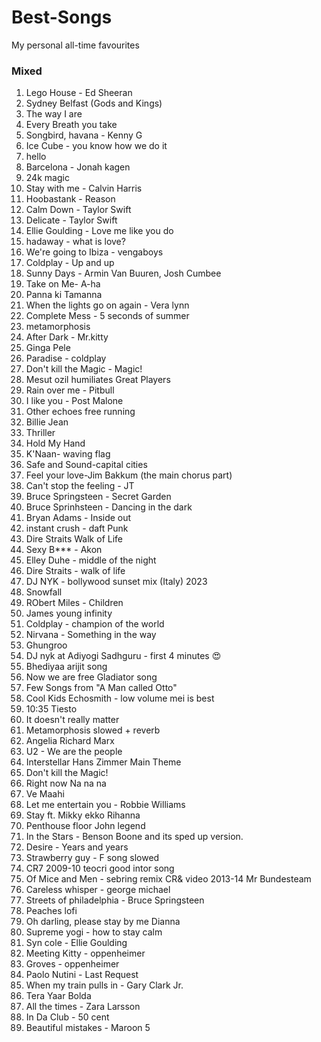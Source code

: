 # Best-Songs
My personal all-time favourites


### Mixed
1. Lego House -  Ed Sheeran
2. Sydney Belfast (Gods and Kings)
3. The way I are
4. Every Breath you take
5. Songbird, havana - Kenny G
6. Ice Cube - you know how we do it
7. hello
8. Barcelona - Jonah kagen
9. 24k magic
10. Stay with me - Calvin Harris
11. Hoobastank - Reason
12. Calm Down - Taylor Swift
13. Delicate - Taylor Swift
14. Ellie Goulding - Love me like you do
15. hadaway - what is love?
16. We're going to Ibiza - vengaboys
17. Coldplay - Up and up
18. Sunny Days - Armin Van Buuren, Josh Cumbee
20. Take on Me- A-ha
21. Panna ki Tamanna
22. When the lights go on again - Vera lynn
23. Complete Mess - 5 seconds of summer
24. metamorphosis
25. After Dark - Mr.kitty
26. Ginga Pele
27. Paradise - coldplay
28. Don't kill the Magic - Magic!
29. Mesut ozil humiliates Great Players
30. Rain over me -  Pitbull
31. I like you - Post Malone
32. Other echoes free running
33. Billie Jean
34. Thriller
35. Hold My Hand
36. K'Naan- waving flag
37. Safe and Sound-capital cities
38. Feel your love-Jim Bakkum (the main chorus part)
39. Can't stop the feeling - JT
40. Bruce Springsteen - Secret Garden
41. Bruce Sprinhsteen - Dancing in the dark
42. Bryan Adams - Inside out
43. instant crush - daft Punk
44. Dire Straits Walk of Life
45. Sexy B*** - Akon
46. Elley Duhe - middle of the night
47. Dire Straits - walk of life
48. DJ NYK - bollywood sunset mix (Italy) 2023
49. Snowfall
50. RObert Miles - Children
51. James young infinity
52. Coldplay - champion of the world
53. Nirvana - Something in the way
54. Ghungroo
55. DJ nyk at  Adiyogi Sadhguru - first 4 minutes 😍
56. Bhediyaa arijit song
57. Now we are free Gladiator song
58. Few Songs from "A Man called Otto"
59. Cool Kids Echosmith - low volume mei is best
60. 10:35 Tiesto
61. It doesn't really matter
62. Metamorphosis slowed + reverb
63. Angelia Richard Marx
64. U2 - We are the people
65. Interstellar Hans Zimmer Main Theme
66. Don't kill the Magic!
67. Right now Na na na
68. Ve Maahi
69. Let me entertain you - Robbie Williams
70. Stay ft. Mikky ekko Rihanna
71. Penthouse floor John legend
72. In the Stars - Benson Boone and its sped up version.
73. Desire - Years and years
74. Strawberry guy -  F song slowed
75. CR7 2009-10 teocri good intor song
76. Of Mice and Men - sebring remix CR& video 2013-14 Mr Bundesteam
77. Careless whisper - george michael
78. Streets of philadelphia - Bruce Springsteen
79. Peaches lofi
80. Oh darling, please stay by me Dianna
81. Supreme yogi - how to stay calm
82. Syn cole - Ellie Goulding
83. Meeting Kitty - oppenheimer
84. Groves - oppenheimer
85. Paolo Nutini - Last Request
86. When my train pulls in - Gary Clark Jr.
87. Tera Yaar Bolda
88. All the times -  Zara Larsson
89. In Da Club - 50 cent
90. Beautiful mistakes - Maroon 5



